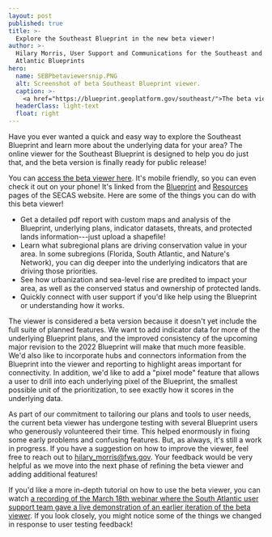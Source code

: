 ```yaml
---
layout: post
published: true
title: >-
  Explore the Southeast Blueprint in the new beta viewer!
author: >-
  Hilary Morris, User Support and Communications for the Southeast and South
  Atlantic Blueprints
hero:
  name: SEBPbetaviewersnip.PNG
  alt: Screenshot of beta Southeast Blueprint viewer.
  caption: >-
    <a href="https://blueprint.geoplatform.gov/southeast/">The beta viewer</a> is an easy-to-use online interface for exploring the Southeast Blueprint.
  headerClass: light-text
  float: right
---
```

Have you ever wanted a quick and easy way to explore the Southeast Blueprint and learn more about the underlying data for your area? The online viewer for the Southeast Blueprint is designed to help you do just that, and the beta version is finally ready for public release!

You can [access the beta viewer here](https://blueprint.geoplatform.gov/southeast/). It's mobile friendly, so you can even check it out on your phone! It's linked from the [Blueprint](http://secassoutheast.org/blueprint) and [Resources](http://secassoutheast.org/resources) pages of the SECAS website. Here are some of the things you can do with this beta viewer!

- Get a detailed pdf report with custom maps and analysis of the Blueprint, underlying plans, indicator datasets, threats, and protected lands information---just upload a shapefile!
- Learn what subregional plans are driving conservation value in your area. In some subregions (Florida, South Atlantic, and Nature's Network), you can dig deeper into the underlying indicators that are driving those priorities. 
- See how urbanization and sea-level rise are predited to impact your area, as well as the conserved status and ownership of protected lands.<!--more-->
- Quickly connect with user support if you'd like help using the Blueprint or understanding how it works.

The viewer is considered a beta version because it doesn't yet include the full suite of planned features. We want to add indicator data for more of the underlying Blueprint plans, and the improved consistency of the upcoming major revision to the 2022 Blueprint will make that much more feasible. We'd also like to incorporate hubs and connectors information from the Blueprint into the viewer and reporting to highlight areas important for connectivity. In addition, we'd like to add a "pixel mode" feature that allows a user to drill into each underlying pixel of the Blueprint, the smallest possible unit of the prioritization, to see exactly how it scores in the underlying data.

As part of our commitment to tailoring our plans and tools to user needs, the current beta viewer has undergone testing with several Blueprint users who generously volunteered their time. This helped enormously in fixing some early problems and confusing features. But, as always, it's still a work in progress. If you have a suggestion on how to improve the viewer, feel free to reach out to hilary_morris@fws.gov. Your feedback would be very helpful as we move into the next phase of refining the beta viewer and adding additional features!

If you'd like a more in-depth tutorial on how to use the beta viewer, you can watch [a recording of the March 18th webinar where the South Atlantic user support team gave a live demonstration of an earlier iteration of the beta viewer](https://youtu.be/qaqjLXGDmbs). If you look closely, you might notice some of the things we changed in response to user testing feedback!

